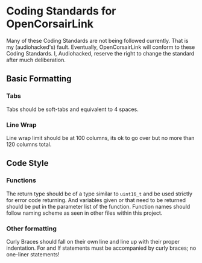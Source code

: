 # Coding Standards for OpenCorsairLink
Many of these Coding Standards are not being followed currently. That is my (audiohacked's) fault. Eventually, OpenCorsairLink will conform to these Coding Standards. I, Audiohacked, reserve the right to change the standard after much deliberation.

## Basic Formatting
### Tabs
Tabs should be soft-tabs and equivalent to 4 spaces.

### Line Wrap
Line wrap limit should be at 100 columns, its ok to go over but no more than 120 columns total.

## Code Style
### Functions
The return type should be of a type similar to `uint16_t` and be used strictly for error code returning. And variables given or that need to be returned should be put in the parameter list of the function. Function names should follow naming scheme as seen in other files within this project.

### Other formatting
Curly Braces should fall on their own line and line up with their proper indentation. For and If statements must be accompanied by curly braces; no one-liner statements!
